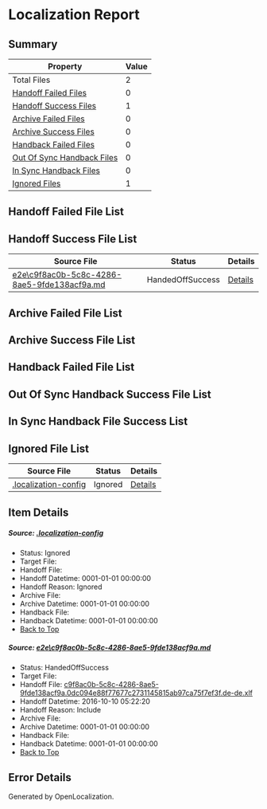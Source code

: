 # <a name='report-top'></a> Localization Report

## Summary
 Property | Value 
 -------- | ----- 
 Total Files | 2
[ Handoff Failed Files ](#handoff-failed-list)| 0
[ Handoff Success Files ](#handoff-success-list)| 1
[ Archive Failed Files ](#archive-failed-list)| 0
[ Archive Success Files ](#archive-success-list)| 0
[ Handback Failed Files ](#handback-failed-list)| 0
[ Out Of Sync Handback Files ](#outofsync-handback-success-list)| 0
[ In Sync Handback Files ](#insync-handback-success-list)| 0
[ Ignored Files ](#ignored-list)| 1

## <a name='handoff-failed-list'></a> Handoff Failed File List

## <a name='handoff-success-list'></a> Handoff Success File List
 Source File | Status | Details 
 ----------- | ------ | ------- 
 [e2e\c9f8ac0b-5c8c-4286-8ae5-9fde138acf9a.md](https://github.com/OpenLocalizationTestOrg/ol-test0/blob/2ee8f8643ca026d3d390777caaba0625acfce6fc/e2e/c9f8ac0b-5c8c-4286-8ae5-9fde138acf9a.md) | HandedOffSuccess | [Details](#a6c4891b5ea6eb3251a9c9a0c44208f719314f6d1)

## <a name='archive-failed-list'></a> Archive Failed File List

## <a name='archive-success-list'></a> Archive Success File List

## <a name='handback-failed-list'></a> Handback Failed File List

## <a name='outofsync-handback-success-list'></a> Out Of Sync Handback Success File List

## <a name='insync-handback-success-list'></a> In Sync Handback File Success List

## <a name='ignored-list'></a> Ignored File List
 Source File | Status | Details 
 ----------- | ------ | ------- 
 [.localization-config](https://github.com/OpenLocalizationTestOrg/ol-test0/blob/2ee8f8643ca026d3d390777caaba0625acfce6fc/.localization-config) | Ignored | [Details](#c268a05ecaa7ec85942ed632c29928ee5bd6da8d0)

## Item Details
##### <a name='c268a05ecaa7ec85942ed632c29928ee5bd6da8d0'></a> Source: [.localization-config](https://github.com/OpenLocalizationTestOrg/ol-test0/blob/2ee8f8643ca026d3d390777caaba0625acfce6fc/.localization-config)
* Status: Ignored
* Target File: 
* Handoff File: 
* Handoff Datetime: 0001-01-01 00:00:00
* Handoff Reason: Ignored
* Archive File: 
* Archive Datetime: 0001-01-01 00:00:00
* Handback File: 
* Handback Datetime: 0001-01-01 00:00:00
* [Back to Top](#report-top)

##### <a name='a6c4891b5ea6eb3251a9c9a0c44208f719314f6d1'></a> Source: [e2e\c9f8ac0b-5c8c-4286-8ae5-9fde138acf9a.md](https://github.com/OpenLocalizationTestOrg/ol-test0/blob/2ee8f8643ca026d3d390777caaba0625acfce6fc/e2e/c9f8ac0b-5c8c-4286-8ae5-9fde138acf9a.md)
* Status: HandedOffSuccess
* Target File: 
* Handoff File: [c9f8ac0b-5c8c-4286-8ae5-9fde138acf9a.0dc094e88f77677c2731145815ab97ca75f7ef3f.de-de.xlf](https://github.com/OpenLocalizationTestOrg/ol-test0-handoff/blob/f07bdd69ed722f5ba927e02684acbbf6e65e6d63/ol-handoff/OpenLocalizationTestOrg/ol-test0-dede/qimu/ht/c9f8ac0b-5c8c-4286-8ae5-9fde138acf9a.0dc094e88f77677c2731145815ab97ca75f7ef3f.de-de.xlf)
* Handoff Datetime: 2016-10-10 05:22:20
* Handoff Reason: Include
* Archive File: 
* Archive Datetime: 0001-01-01 00:00:00
* Handback File: 
* Handback Datetime: 0001-01-01 00:00:00
* [Back to Top](#report-top)


## Error Details

Generated by OpenLocalization.
